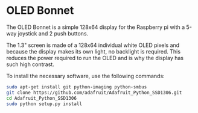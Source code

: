 ﻿
<!--
---
name: OLED Bonnet
class: board
type: Display
formfactor: pHAT
manufacturer: Adafruit
description: A 128x64 display with jostick and buttons for your Pi
url: https://learn.adafruit.com/adafruit-128x64-oled-bonnet-for-raspberry-pi
github: https://github.com/adafruit/Adafruit_Python_SSD1306
buy: https://www.adafruit.com/product/3531
image: 'adafruit-oled-bonnet.png'
pincount: 40
eeprom: no
power:
  '1':
ground:
  '6':
  '9':
  '14':
  '20':
  '25':
  '30':
  '34':
  '39':

pin:
  '3':
    mode: i2c
  '5':
    mode: i2c
  '7':
    name: Joystick center
  '13':
    name: Joystick left
  '16':
    name: Joystick right
  '11':
    name: Joystick up
  '15':
    name: Joystick down
  '29':
    name: Button A
  '31':
    name: Button B
i2c:
  '0x3c':
    name: Display Driver
    device: ssd1306
-->
# OLED Bonnet

The OLED Bonnet is a simple 128x64 display for the Raspberry pi with a 5-way joystick and 2 push buttons.

The 1.3" screen is made of a 128x64 individual white OLED pixels and because the display makes its own light, no backlight is required. This reduces the power required to run the OLED and is why the display has such high contrast.

To install the necessary software, use the following commands:

```bash
sudo apt-get install git python-imaging python-smbus
git clone https://github.com/adafruit/Adafruit_Python_SSD1306.git
cd Adafruit_Python_SSD1306
sudo python setup.py install
```
